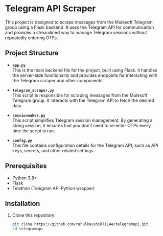 # Telegram API Scraper

This project is designed to scrape messages from the Mulesoft Telegram group using a Flask backend. It uses the Telegram API for communication and provides a streamlined way to manage Telegram sessions without repeatedly entering OTPs.

## Project Structure

- **`app.py`**  
  This is the main backend file for the project, built using Flask. It handles the server-side functionality and provides endpoints for interacting with the Telegram scraper and other components.

- **`telegram_scraper.py`**  
  This script is responsible for scraping messages from the Mulesoft Telegram group. It interacts with the Telegram API to fetch the desired data.

- **`sessionmaker.py`**  
  This script simplifies Telegram session management. By generating a string session, it ensures that you don't need to re-enter OTPs every time the script is run.

- **`config.py`**  
  This file contains configuration details for the Telegram API, such as API keys, secrets, and other related settings.

## Prerequisites

- Python 3.8+
- Flask
- Telethon (Telegram API Python wrapper)

## Installation

1. Clone this repository:
   ```bash
   git clone https://github.com/rahulkaushik71144/telegramapi.git
   cd telegramapi
